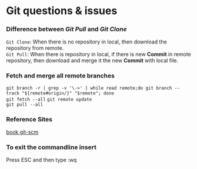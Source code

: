 # Git questions & issues
### Difference between _Git Pull_ and _Git Clone_

`Git Clone`: When there is no repository in local, then download the repository from remote.  
`Git Pull`: When there is repository in local, if there is new __Commit__ in remote repository, then download and merge it the new __Commit__ with local file.  

### Fetch and merge all remote branches
`git branch -r | grep -v '\->' | while read remote;do git branch --track "${remote#origin/}" "$remote"; done`  
`git fetch --all`  `git remote update`  
`git pull --all`  

### Reference Sites
[book git-scm](https://book.git-scm.com/book/en/v2/Git-Basics-Getting-a-Git-Repository)
### To exit the commandline insert
Press ESC and then type :wq  
